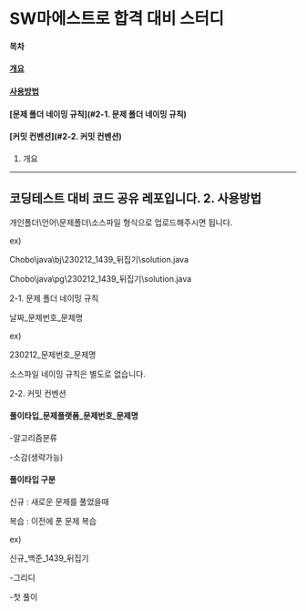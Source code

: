 # SW마에스트로 합격 대비 스터디

#### 목차
#### [개요](#1.개요)
#### [사용방법](#2.사용방법)
#### [문제 폴더 네이밍 규칙](#2-1. 문제 폴더 네이밍 규칙)
#### [커밋 컨벤션](#2-2. 커밋 컨벤션)

1. 개요
---
코딩테스트 대비 코드 공유 레포입니다.
2. 사용방법
---
개인폴더\언어\문제폴더\소스파일 형식으로 업로드해주시면 됩니다.


ex)


Chobo\java\bj\230212_1439_뒤집기\solution.java


Chobo\java\pg\230212_1439_뒤집기\solution.java



 2-1. 문제 폴더 네이밍 규칙
 
 
 날짜_문제번호_문제명
 
 
 ex)
 
 
 230212_문제번호_문제명
 
 
 소스파일 네이밍 규칙은 별도로 없습니다.
 
 2-2. 커밋 컨벤션
 
 #### 풀이타입_문제플랫폼_문제번호_문제명
 
 
 -알고리즘분류
 
 
 -소감(생략가능)
 
 #### 풀이타입 구분
 
 
 신규 : 새로운 문제를 풀었을때
 
 
 복습 : 이전에 푼 문제 복습
 
 ex)
 
 
 신규_백준_1439_뒤집기
 
 
 -그리디
 
 
 -첫 풀이

